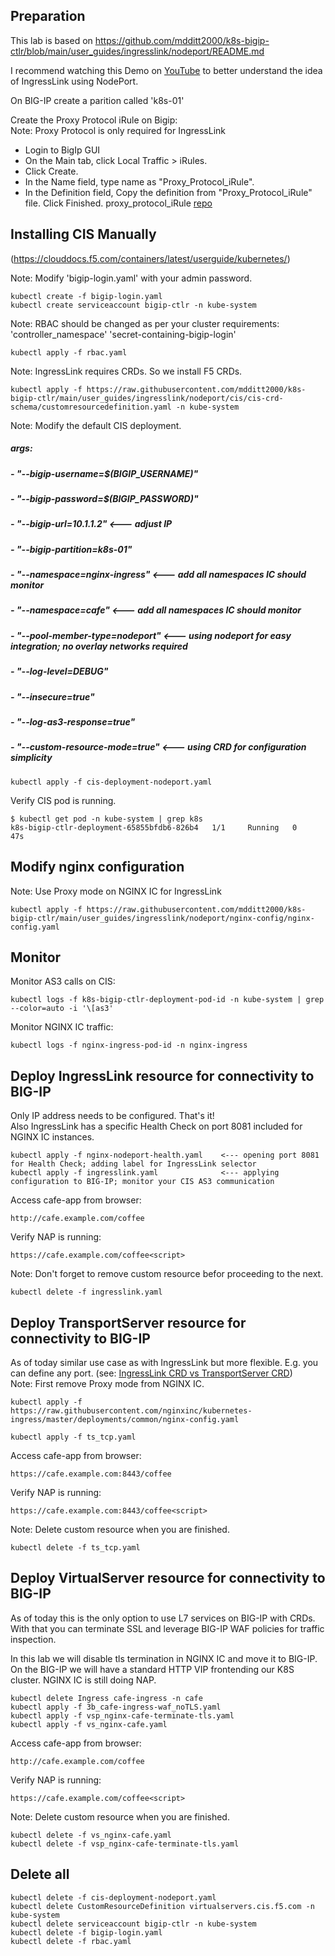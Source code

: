 ## Preparation
This lab is based on https://github.com/mdditt2000/k8s-bigip-ctlr/blob/main/user_guides/ingresslink/nodeport/README.md

I recommend watching this Demo on [YouTube](https://www.youtube.com/watch?v=wi7vVZWHyxE) to better understand the idea of IngressLink using NodePort.

On BIG-IP create a parition called 'k8s-01'

Create the Proxy Protocol iRule on Bigip: \
Note: Proxy Protocol is only required for IngressLink

- Login to BigIp GUI
- On the Main tab, click Local Traffic > iRules.
- Click Create.
- In the Name field, type name as "Proxy_Protocol_iRule".
- In the Definition field, Copy the definition from "Proxy_Protocol_iRule" file. Click Finished.
proxy_protocol_iRule [repo](https://github.com/mdditt2000/kubernetes-1-19/blob/master/cis%202.3/github/damian/ingresslink/big-ip/proxy-protocal/irule)

## Installing CIS Manually
(https://clouddocs.f5.com/containers/latest/userguide/kubernetes/)

Note: Modify 'bigip-login.yaml' with your admin password.

    kubectl create -f bigip-login.yaml
    kubectl create serviceaccount bigip-ctlr -n kube-system

Note: RBAC should be changed as per your cluster requirements: 'controller_namespace' 'secret-containing-bigip-login'

    kubectl apply -f rbac.yaml

Note: IngressLink requires CRDs. So we install F5 CRDs.

    kubectl apply -f https://raw.githubusercontent.com/mdditt2000/k8s-bigip-ctlr/main/user_guides/ingresslink/nodeport/cis/cis-crd-schema/customresourcedefinition.yaml -n kube-system

Note: Modify the default CIS deployment.

##### args: 
#####   - "--bigip-username=$(BIGIP_USERNAME)"
#####   - "--bigip-password=$(BIGIP_PASSWORD)"
#####   - "--bigip-url=10.1.1.2"                <--- adjust IP
#####   - "--bigip-partition=k8s-01"
#####   - "--namespace=nginx-ingress"           <--- add all namespaces IC should monitor
#####   - "--namespace=cafe"                    <--- add all namespaces IC should monitor 
#####   - "--pool-member-type=nodeport"         <--- using nodeport for easy integration; no overlay networks required 
#####   - "--log-level=DEBUG"
#####   - "--insecure=true"
#####   - "--log-as3-response=true"
#####   - "--custom-resource-mode=true"         <--- using CRD for configuration simplicity
    
    kubectl apply -f cis-deployment-nodeport.yaml

Verify CIS pod is running.

    $ kubectl get pod -n kube-system | grep k8s
    k8s-bigip-ctlr-deployment-65855bfdb6-826b4   1/1     Running   0          47s


## Modify nginx configuration

Note: Use Proxy mode on NGINX IC for IngressLink

    kubectl apply -f https://raw.githubusercontent.com/mdditt2000/k8s-bigip-ctlr/main/user_guides/ingresslink/nodeport/nginx-config/nginx-config.yaml


## Monitor 
Monitor AS3 calls on CIS:

    kubectl logs -f k8s-bigip-ctlr-deployment-pod-id -n kube-system | grep --color=auto -i '\[as3'

Monitor NGINX IC traffic:

    kubectl logs -f nginx-ingress-pod-id -n nginx-ingress

## Deploy IngressLink resource for connectivity to BIG-IP
Only IP address needs to be configured. That's it!\
Also IngressLink has a specific Health Check on port 8081 included for NGINX IC instances.

    kubectl apply -f nginx-nodeport-health.yaml    <--- opening port 8081 for Health Check; adding label for IngressLink selector
    kubectl apply -f ingresslink.yaml              <--- applying configuration to BIG-IP; monitor your CIS AS3 communication
    
Access cafe-app from browser:

    http://cafe.example.com/coffee

Verify NAP is running:

    https://cafe.example.com/coffee<script>

Note: Don't forget to remove custom resource befor proceeding to the next.
    
    kubectl delete -f ingresslink.yaml

## Deploy TransportServer resource for connectivity to BIG-IP
As of today similar use case as with IngressLink but more flexible. E.g. you can define any port. (see: [IngressLink CRD vs TransportServer CRD](https://devcentral.f5.com/s/articles/My-first-deployment-of-IngressLink))\
Note: First remove Proxy mode from NGINX IC.

    kubectl apply -f https://raw.githubusercontent.com/nginxinc/kubernetes-ingress/master/deployments/common/nginx-config.yaml

    kubectl apply -f ts_tcp.yaml

Access cafe-app from browser:

    https://cafe.example.com:8443/coffee
    
Verify NAP is running:

    https://cafe.example.com:8443/coffee<script>
    
Note: Delete custom resource when you are finished. 

    kubectl delete -f ts_tcp.yaml

## Deploy VirtualServer resource for connectivity to BIG-IP
As of today this is the only option to use L7 services on BIG-IP with CRDs. With that you can terminate SSL and leverage BIG-IP WAF policies for traffic inspection.

In this lab we will disable tls termination in NGINX IC and move it to BIG-IP. On the BIG-IP we will have a standard HTTP VIP frontending our K8S cluster. NGINX IC is still doing NAP.

    kubectl delete Ingress cafe-ingress -n cafe
    kubectl apply -f 3b_cafe-ingress-waf_noTLS.yaml
    kubectl apply -f vsp_nginx-cafe-terminate-tls.yaml
    kubectl apply -f vs_nginx-cafe.yaml

Access cafe-app from browser:

    http://cafe.example.com/coffee

Verify NAP is running:

    https://cafe.example.com/coffee<script>

Note: Delete custom resource when you are finished.
    
    kubectl delete -f vs_nginx-cafe.yaml
    kubectl delete -f vsp_nginx-cafe-terminate-tls.yaml

## Delete all

    kubectl delete -f cis-deployment-nodeport.yaml
    kubectl delete CustomResourceDefinition virtualservers.cis.f5.com -n kube-system
    kubectl delete serviceaccount bigip-ctlr -n kube-system
    kubectl delete -f bigip-login.yaml
    kubectl delete -f rbac.yaml